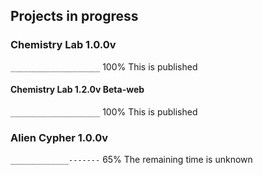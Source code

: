 ## Projects in progress

### Chemistry Lab 1.0.0v
<code>____________________</code> 100% This is published

#### Chemistry Lab 1.2.0v Beta-web
<code>____________________</code> 100% This is published

### Alien Cypher 1.0.0v
<code>_____________-------</code> 65% The remaining time is unknown
